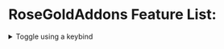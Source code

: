 # RoseGoldAddons Feature List:
<details><summary>Toggle using a keybind</summary>
<p>
	- All these modules are toggled usign a keybind
	<details>
	<summary>Auto Arrow Align</summary>

	- &emsp;Click keybind to instantly solve Floor 7's Arrow Align terminal
		
	</details>
</p>
</details>

<details>
<summary>Toggle using the config menu</summary>
<p>

</p>
</details>
